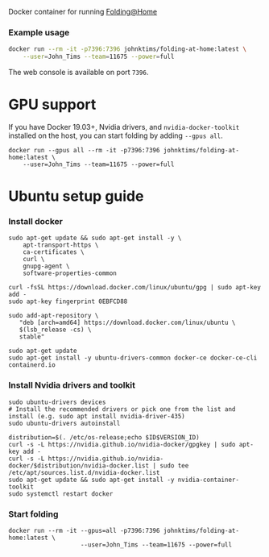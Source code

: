 Docker container for running [Folding@Home](http://folding.stanford.edu/)

### Example usage
```bash
docker run --rm -it -p7396:7396 johnktims/folding-at-home:latest \
    --user=John_Tims --team=11675 --power=full
```

The web console is available on port `7396`.

GPU support
===========
If you have Docker 19.03+, Nvidia drivers, and `nvidia-docker-toolkit` installed
on the host, you can start folding by adding `--gpus all`.
```
docker run --gpus all --rm -it -p7396:7396 johnktims/folding-at-home:latest \
    --user=John_Tims --team=11675 --power=full
```

# Ubuntu setup guide
### Install docker
```
sudo apt-get update && sudo apt-get install -y \
    apt-transport-https \
    ca-certificates \
    curl \
    gnupg-agent \
    software-properties-common

curl -fsSL https://download.docker.com/linux/ubuntu/gpg | sudo apt-key add -
sudo apt-key fingerprint 0EBFCD88

sudo add-apt-repository \
   "deb [arch=amd64] https://download.docker.com/linux/ubuntu \
   $(lsb_release -cs) \
   stable"

sudo apt-get update
sudo apt-get install -y ubuntu-drivers-common docker-ce docker-ce-cli containerd.io
```
### Install Nvidia drivers and toolkit
```
sudo ubuntu-drivers devices
# Install the recommended drivers or pick one from the list and install (e.g. sudo apt install nvidia-driver-435)
sudo ubuntu-drivers autoinstall

distribution=$(. /etc/os-release;echo $ID$VERSION_ID)
curl -s -L https://nvidia.github.io/nvidia-docker/gpgkey | sudo apt-key add -
curl -s -L https://nvidia.github.io/nvidia-docker/$distribution/nvidia-docker.list | sudo tee /etc/apt/sources.list.d/nvidia-docker.list
sudo apt-get update && sudo apt-get install -y nvidia-container-toolkit
sudo systemctl restart docker
```
### Start folding
```
docker run --rm -it --gpus=all -p7396:7396 johnktims/folding-at-home:latest \
                    --user=John_Tims --team=11675 --power=full
```